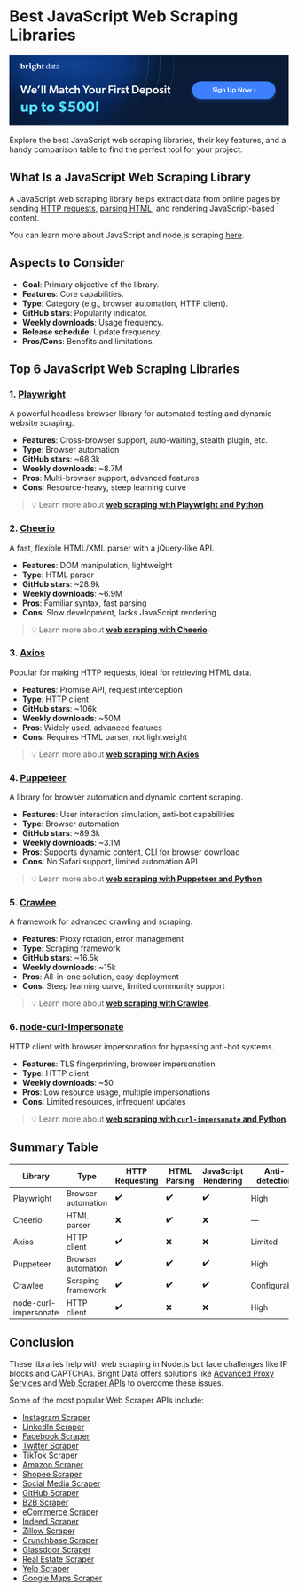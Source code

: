 # Best JavaScript Web Scraping Libraries

[![Promo](https://github.com/luminati-io/LinkedIn-Scraper/raw/main/Proxies%20and%20scrapers%20GitHub%20bonus%20banner.png)](https://brightdata.com/) 

Explore the best JavaScript web scraping libraries, their key features, and a handy comparison table to find the perfect tool for your project.

## What Is a JavaScript Web Scraping Library

A JavaScript web scraping library helps extract data from online pages by sending [HTTP requests](https://brightdata.com/glossary/http-request), [parsing HTML](https://brightdata.com/blog/web-data/best-html-parsers), and rendering JavaScript-based content. 

You can learn more about JavaScript and node.js scraping [here](https://brightdata.com/blog/how-tos/web-scraping-with-node-js).

## Aspects to Consider

- **Goal**: Primary objective of the library.
- **Features**: Core capabilities.
- **Type**: Category (e.g., browser automation, HTTP client).
- **GitHub stars**: Popularity indicator.
- **Weekly downloads**: Usage frequency.
- **Release schedule**: Update frequency.
- **Pros/Cons**: Benefits and limitations.

## Top 6 JavaScript Web Scraping Libraries

### 1. [Playwright](https://playwright.dev/)

A powerful headless browser library for automated testing and dynamic website scraping.

- **Features**: Cross-browser support, auto-waiting, stealth plugin, etc.
- **Type**: Browser automation
- **GitHub stars**: ~68.3k
- **Weekly downloads**: ~8.7M
- **Pros**: Multi-browser support, advanced features
- **Cons**: Resource-heavy, steep learning curve

> 💡 Learn more about [**web scraping with Playwright and Python**](https://brightdata.com/blog/how-tos/playwright-web-scraping).

### 2. [Cheerio](https://cheerio.js.org/)

A fast, flexible HTML/XML parser with a jQuery-like API.

- **Features**: DOM manipulation, lightweight
- **Type**: HTML parser
- **GitHub stars**: ~28.9k
- **Weekly downloads**: ~6.9M
- **Pros**: Familiar syntax, fast parsing
- **Cons**: Slow development, lacks JavaScript rendering

> 💡 Learn more about [**web scraping with Cheerio**](https://brightdata.com/blog/how-tos/cheerio-npm-web-scraping).

### 3. [Axios](https://github.com/axios/axios)

Popular for making HTTP requests, ideal for retrieving HTML data.

- **Features**: Promise API, request interception
- **Type**: HTTP client
- **GitHub stars**: ~106k
- **Weekly downloads**: ~50M
- **Pros**: Widely used, advanced features
- **Cons**: Requires HTML parser, not lightweight

> 💡 Learn more about [**web scraping with Axios**](https://brightdata.com/blog/how-tos/cheerio-npm-web-scraping).

### 4. [Puppeteer](https://pptr.dev/)

A library for browser automation and dynamic content scraping.

- **Features**: User interaction simulation, anti-bot capabilities
- **Type**: Browser automation
- **GitHub stars**: ~89.3k
- **Weekly downloads**: ~3.1M
- **Pros**: Supports dynamic content, CLI for browser download
- **Cons**: No Safari support, limited automation API

> 💡 Learn more about [**web scraping with Puppeteer and Python**](https://brightdata.com/blog/how-tos/web-scraping-puppeteer).

### 5. [Crawlee](https://crawlee.dev/)

A framework for advanced crawling and scraping.

- **Features**: Proxy rotation, error management
- **Type**: Scraping framework
- **GitHub stars**: ~16.5k
- **Weekly downloads**: ~15k
- **Pros**: All-in-one solution, easy deployment
- **Cons**: Steep learning curve, limited community support

> 💡 Learn more about [**web scraping with Crawlee**](https://brightdata.com/blog/web-data/web-scraping-with-crawlee).

### 6. [node-curl-impersonate](https://github.com/SwapnilSoni1999/node-libcurl-impersonate)

HTTP client with browser impersonation for bypassing anti-bot systems.

- **Features**: TLS fingerprinting, browser impersonation
- **Type**: HTTP client
- **Weekly downloads**: ~50
- **Pros**: Low resource usage, multiple impersonations
- **Cons**: Limited resources, infrequent updates

> 💡 Learn more about [**web scraping with ```curl-impersonate``` and Python**](https://brightdata.com/blog/web-data/web-scraping-with-curl-impersonate).

## Summary Table

| Library               | Type                  | HTTP Requesting | HTML Parsing | JavaScript Rendering | Anti-detection | Learning Curve | GitHub Stars | Downloads |
|-----------------------|-----------------------|-----------------|--------------|----------------------|----------------|----------------|--------------|-----------|
| Playwright            | Browser automation    | ✔️              | ✔️           | ✔️                   | High           | Steep          | ~68.3k       | ~8.7M     |
| Cheerio               | HTML parser           | ❌              | ✔️           | ❌                   | —              | Gentle         | ~28.9k       | ~6.9M     |
| Axios                 | HTTP client           | ✔️              | ❌           | ❌                   | Limited        | Gentle         | ~106k        | ~50M      |
| Puppeteer             | Browser automation    | ✔️              | ✔️           | ✔️                   | High           | Steep          | ~89.3k       | ~3.1M     |
| Crawlee               | Scraping framework    | ✔️              | ✔️           | ✔️                   | Configurable   | Steep          | ~16.5k       | ~15k      |
| node-curl-impersonate | HTTP client           | ✔️              | ❌           | ❌                   | High           | Medium         | —            | ~50       |

## Conclusion

These libraries help with web scraping in Node.js but face challenges like IP blocks and CAPTCHAs. Bright Data offers solutions like [Advanced Proxy Services](https://brightdata.com/proxy-types) and [Web Scraper APIs](https://brightdata.com/products/web-scraper) to overcome these issues. 

Some of the most popular Web Scraper APIs include:

- [Instagram Scraper](https://brightdata.com/products/web-scraper/instagram)  
- [LinkedIn Scraper](https://brightdata.com/products/web-scraper/linkedin)  
- [Facebook Scraper](https://brightdata.com/products/web-scraper/facebook)  
- [Twitter Scraper](https://brightdata.com/products/web-scraper/twitter)
- [TikTok Scraper](https://brightdata.com/products/web-scraper/tiktok)
- [Amazon Scraper](https://brightdata.com/products/web-scraper/amazon)
- [Shopee Scraper](https://brightdata.com/products/web-scraper/shopee)  
- [Social Media Scraper](https://brightdata.com/products/web-scraper/social-media-scrape)
- [GitHub Scraper](https://brightdata.com/products/web-scraper/github)
- [B2B Scraper](https://brightdata.com/products/web-scraper/b2b)
- [eCommerce Scraper](https://brightdata.com/products/web-scraper/ecommerce)
- [Indeed Scraper](https://brightdata.com/products/web-scraper/indeed)
- [Zillow Scraper](https://brightdata.com/products/web-scraper/zillow)
- [Crunchbase Scraper](https://brightdata.com/products/web-scraper/crunchbase)
- [Glassdoor Scraper](https://brightdata.com/products/web-scraper/glassdoor)
- [Real Estate Scraper](https://brightdata.com/products/web-scraper/real-estate)
- [Yelp Scraper](https://brightdata.com/products/web-scraper/yelp)
- [Google Maps Scraper](https://brightdata.com/products/serp-api/google-search/maps)
